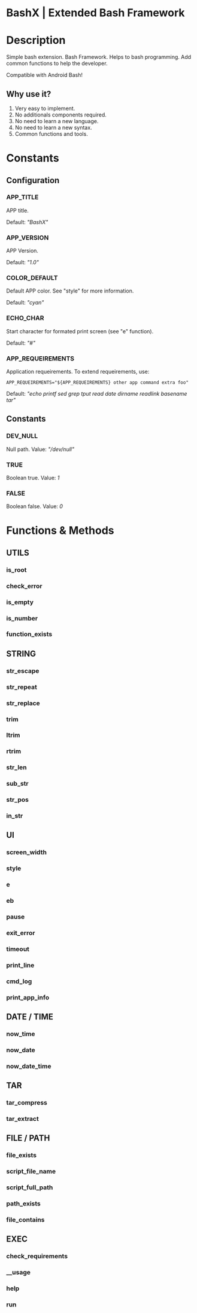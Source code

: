 BashX | Extended Bash Framework
===============================

# Description

Simple bash extension. Bash Framework. Helps to bash programming. Add common functions to help the developer.

Compatible with Android Bash!

## Why use it?

1. Very easy to implement.
2. No additionals components required.
3. No need to learn a new language.
4. No need to learn a new syntax.
5. Common functions and tools.

# Constants

## Configuration

### APP_TITLE

APP title.

Default: *"BashX"*

### APP_VERSION

APP Version.

Default: *"1.0"*

### COLOR_DEFAULT


Default APP color. See "style" for more information.

Default: *"cyan"*

### ECHO_CHAR

Start character for formated print screen (see "e" function).

Default: *"#"*

### APP_REQUEIREMENTS

Application requeirements.
To extend requeirements, use:

    APP_REQUEIREMENTS="${APP_REQUEIREMENTS} other app command extra foo"

Default: *"echo printf sed grep tput read date dirname readlink basename tar"*

## Constants

### DEV_NULL

Null path.
Value: *"/dev/null"*

### TRUE

Boolean true.
Value: *1*

### FALSE

Boolean false.
Value: *0*

# Functions & Methods

## UTILS

### is_root

### check_error

### is_empty

### is_number

### function_exists

## STRING

### str_escape

### str_repeat

### str_replace

### trim

### ltrim

### rtrim

### str_len

### sub_str

### str_pos

### in_str

## UI

### screen_width

### style

### e

### eb

### pause

### exit_error

### timeout

### print_line

### cmd_log


### print_app_info

## DATE / TIME

### now_time

### now_date

### now_date_time

## TAR

### tar_compress

### tar_extract

## FILE / PATH

### file_exists

### script_file_name

### script_full_path

### path_exists

### file_contains

## EXEC

### check_requirements

### __usage

### help

### run
